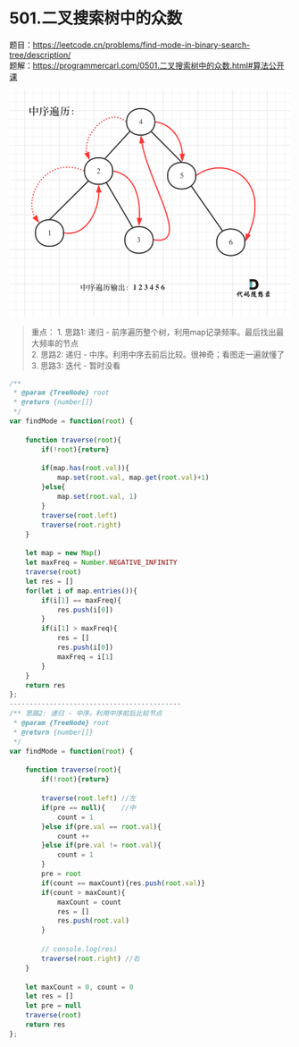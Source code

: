 # 501.二叉搜索树中的众数

题目：https://leetcode.cn/problems/find-mode-in-binary-search-tree/description/         
题解：https://programmercarl.com/0501.二叉搜索树中的众数.html#算法公开课    

![plot](./img/20210204152758889.png) 

> 重点：
    1. 思路1: 递归 - 前序遍历整个树，利用map记录频率。最后找出最大频率的节点        
    2. 思路2: 递归 - 中序。利用中序去前后比较。很神奇；看图走一遍就懂了              
    3. 思路3: 迭代 - 暂时没看               


```js
/**
 * @param {TreeNode} root
 * @return {number[]}
 */
var findMode = function(root) {

    function traverse(root){
        if(!root){return}

        if(map.has(root.val)){
            map.set(root.val, map.get(root.val)+1)
        }else{
            map.set(root.val, 1)
        }
        traverse(root.left)
        traverse(root.right)
    }
        
    let map = new Map()
    let maxFreq = Number.NEGATIVE_INFINITY
    traverse(root)
    let res = []
    for(let i of map.entries()){
        if(i[1] == maxFreq){
            res.push(i[0])
        }
        if(i[1] > maxFreq){
            res = []
            res.push(i[0])
            maxFreq = i[1]
        }
    }
    return res 
};
-------------------------------------------
/** 思路2: 递归 - 中序。利用中序前后比较节点 
 * @param {TreeNode} root
 * @return {number[]}
 */
var findMode = function(root) {

    function traverse(root){
        if(!root){return}

        traverse(root.left) //左 
        if(pre == null){    //中 
            count = 1 
        }else if(pre.val == root.val){
            count ++ 
        }else if(pre.val != root.val){
            count = 1 
        }
        pre = root 
        if(count == maxCount){res.push(root.val)} 
        if(count > maxCount){
            maxCount = count
            res = []
            res.push(root.val)
        }

        // console.log(res)
        traverse(root.right) //右 
    }

    let maxCount = 0, count = 0
    let res = []
    let pre = null 
    traverse(root)
    return res 
};
```